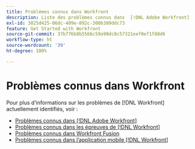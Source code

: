 ```yaml
---
title: Problèmes connus dans Workfront
description: Liste des problèmes connus dans  [!DNL Adobe Workfront]
exl-id: 3825d425-06dc-409e-892c-300b389ddc73
feature: Get Started with Workfront
source-git-commit: 37b776b8b5566c59a90dc8c57321eef0ef1f88d6
workflow-type: ht
source-wordcount: '39'
ht-degree: 100%

---
```


# Problèmes connus dans Workfront

Pour plus d’informations sur les problèmes de [!DNL Workfront] actuellement identifiés, voir :

* [Problèmes connus dans  [!DNL Adobe Workfront]](newworkfrontexperience.md)
* [Problèmes connus dans les épreuves de  [!DNL Workfront] ](workfrontproof.md)
* [Problèmes connus dans Workfront Fusion](workfrontfusion.md)
* [Problèmes connus dans l’application mobile  [!DNL Workfront] ](workfrontmobile.md)
